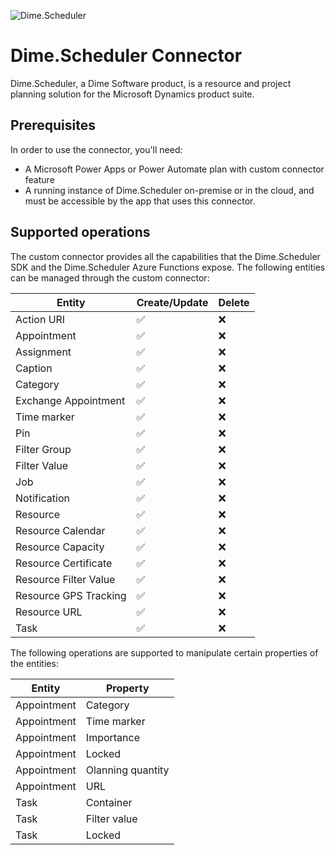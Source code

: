 ![Dime.Scheduler](https://cdn.dimescheduler.com/dime-scheduler/Dime.Scheduler-Black.png)

# Dime.Scheduler Connector

Dime.Scheduler, a Dime Software product, is a resource and project planning solution for the Microsoft Dynamics product suite.

## Prerequisites

In order to use the connector, you'll need:

- A Microsoft Power Apps or Power Automate plan with custom connector feature
- A running instance of Dime.Scheduler on-premise or in the cloud, and must be accessible by the app that uses this connector.

## Supported operations

The custom connector provides all the capabilities that the Dime.Scheduler SDK and the Dime.Scheduler Azure Functions expose.
The following entities can be managed through the custom connector:

| Entity                | Create/Update | Delete |
| --------------------- | ------------- | ------ |
| Action URI            | ✅            | ❌     |
| Appointment           | ✅            | ❌     |
| Assignment            | ✅            | ❌     |
| Caption               | ✅            | ❌     |
| Category              | ✅            | ❌     |
| Exchange Appointment  | ✅            | ❌     |
| Time marker           | ✅            | ❌     |
| Pin                   | ✅            | ❌     |
| Filter Group          | ✅            | ❌     |
| Filter Value          | ✅            | ❌     |
| Job                   | ✅            | ❌     |
| Notification          | ✅            | ❌     |
| Resource              | ✅            | ❌     |
| Resource Calendar     | ✅            | ❌     |
| Resource Capacity     | ✅            | ❌     |
| Resource Certificate  | ✅            | ❌     |
| Resource Filter Value | ✅            | ❌     |
| Resource GPS Tracking | ✅            | ❌     |
| Resource URL          | ✅            | ❌     |
| Task                  | ✅            | ❌     |

The following operations are supported to manipulate certain properties of the entities:

| Entity      | Property          |
| ----------- | ----------------- |
| Appointment | Category          |
| Appointment | Time marker       |
| Appointment | Importance        |
| Appointment | Locked            |
| Appointment | Olanning quantity |
| Appointment | URL               |
| Task        | Container         |
| Task        | Filter value      |
| Task        | Locked            |
